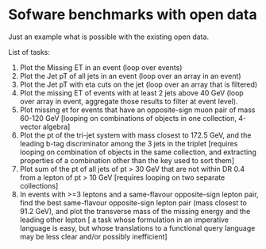 # Sofware benchmarks with open data

Just an example what is possible with the existing open data.

List of tasks:

1. Plot the Missing ET in an event (loop over events)
2. Plot the Jet pT of all jets in an event (loop over an array in an event)
3. Plot the Jet pT with eta cuts on the jet (loop over an array that is filtered)
4. Plot the missing ET of events with at least 2 jets above 40 GeV (loop over array in event, aggregate those results to filter at event level).
5. Plot missing et for events that have an opposite-sign muon pair of mass 60-120 GeV [looping on combinations of objects in one collection, 4-vector algebra]
6. Plot the pt of the tri-jet system with mass closest to 172.5 GeV, and the leading b-tag discriminator among the 3 jets in the triplet [requires looping on combination of objects in the same collection, and extracting properties of a combination other than the key used to sort them]
7. Plot sum of the pt of all jets of pt > 30 GeV that are not within DR 0.4 from a lepton of pt > 10 GeV [requires looping on two separate collections]
8. In events with >=3 leptons and a same-flavour opposite-sign lepton pair, find the best same-flavour opposite-sign lepton pair (mass closest to 91.2 GeV), and plot the transverse mass of the missing energy and the leading other lepton [ a task whose formulation in an imperative language is easy, but whose translations to a functional query language may be less clear and/or possibly inefficient]
